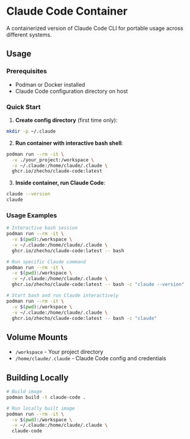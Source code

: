 # Claude Code Container

A containerized version of Claude Code CLI for portable usage across different systems.

## Usage

### Prerequisites
- Podman or Docker installed
- Claude Code configuration directory on host

### Quick Start

1. **Create config directory** (first time only):
```bash
mkdir -p ~/.claude
```

2. **Run container with interactive bash shell**:
```bash
podman run --rm -it \
  -v ./your_project:/workspace \
  -v ~/.claude:/home/claude/.claude \
  ghcr.io/zhecho/claude-code:latest
```

3. **Inside container, run Claude Code**:
```bash
claude --version
claude
```

### Usage Examples

```bash
# Interactive bash session
podman run --rm -it \
  -v $(pwd):/workspace \
  -v ~/.claude:/home/claude/.claude \
  ghcr.io/zhecho/claude-code:latest -- bash

# Run specific Claude command
podman run --rm -it \
  -v $(pwd):/workspace \
  -v ~/.claude:/home/claude/.claude \
  ghcr.io/zhecho/claude-code:latest -- bash -c "claude --version"

# Start bash and run Claude interactively
podman run --rm -it \
  -v $(pwd):/workspace \
  -v ~/.claude:/home/claude/.claude \
  ghcr.io/zhecho/claude-code:latest -- bash -c "claude"
```

## Volume Mounts

- `/workspace` - Your project directory
- `/home/claude/.claude` - Claude Code config and credentials

## Building Locally

```bash
# Build image
podman build -t claude-code .

# Run locally built image
podman run --rm -it \
  -v $(pwd):/workspace \
  -v ~/.claude:/home/claude/.claude \
  claude-code
```
